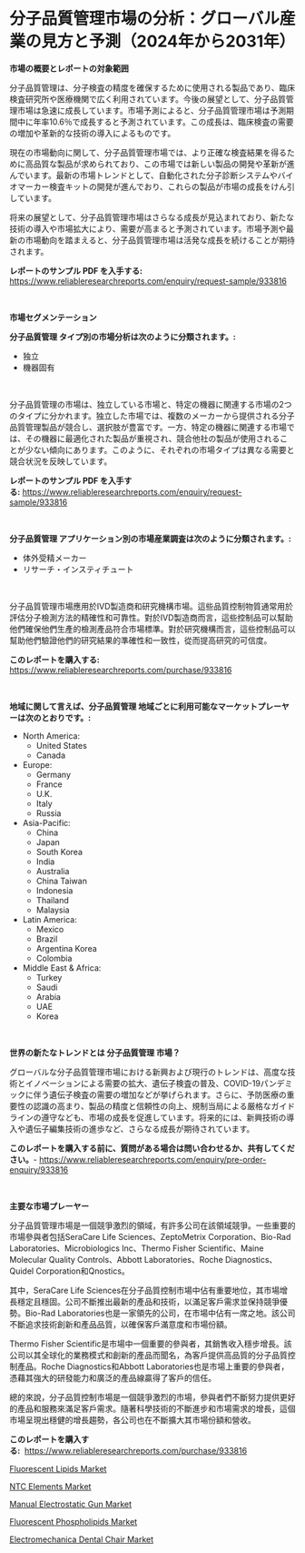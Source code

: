 <p><h1>分子品質管理市場の分析：グローバル産業の見方と予測（2024年から2031年）</h1></p><p><strong>市場の概要とレポートの対象範囲</strong></p>
<p><p>分子品質管理は、分子検査の精度を確保するために使用される製品であり、臨床検査研究所や医療機関で広く利用されています。今後の展望として、分子品質管理市場は急速に成長しています。市場予測によると、分子品質管理市場は予測期間中に年率10.6％で成長すると予測されています。この成長は、臨床検査の需要の増加や革新的な技術の導入によるものです。</p><p>現在の市場動向に関して、分子品質管理市場では、より正確な検査結果を得るために高品質な製品が求められており、この市場では新しい製品の開発や革新が進んでいます。最新の市場トレンドとして、自動化された分子診断システムやバイオマーカー検査キットの開発が進んでおり、これらの製品が市場の成長をけん引しています。</p><p>将来の展望として、分子品質管理市場はさらなる成長が見込まれており、新たな技術の導入や市場拡大により、需要が高まると予測されています。市場予測や最新の市場動向を踏まえると、分子品質管理市場は活発な成長を続けることが期待されます。</p></p>
<p><strong>レポートのサンプル PDF を入手する:</strong> <a href="https://www.reliableresearchreports.com/enquiry/request-sample/933816">https://www.reliableresearchreports.com/enquiry/request-sample/933816</a></p>
<p>&nbsp;</p>
<p><strong>市場セグメンテーション</strong></p>
<p><strong>分子品質管理 タイプ別の市場分析は次のように分類されます。:</strong></p>
<p><ul><li>独立</li><li>機器固有</li></ul></p>
<p>&nbsp;</p>
<p><p>分子品質管理の市場は、独立している市場と、特定の機器に関連する市場の2つのタイプに分かれます。独立した市場では、複数のメーカーから提供される分子品質管理製品が競合し、選択肢が豊富です。一方、特定の機器に関連する市場では、その機器に最適化された製品が重視され、競合他社の製品が使用されることが少ない傾向にあります。このように、それぞれの市場タイプは異なる需要と競合状況を反映しています。</p></p>
<p><strong>レポートのサンプル PDF を入手する:</strong>&nbsp;<a href="https://www.reliableresearchreports.com/enquiry/request-sample/933816">https://www.reliableresearchreports.com/enquiry/request-sample/933816</a></p>
<p>&nbsp;</p>
<p><strong> 分子品質管理 アプリケーション別の市場産業調査は次のように分類されます。:</strong></p>
<p><ul><li>体外受精メーカー</li><li>リサーチ・インスティチュート</li></ul></p>
<p>&nbsp;</p>
<p><p>分子品質管理市場應用於IVD製造商和研究機構市場。這些品質控制物質通常用於評估分子檢測方法的精確性和可靠性。對於IVD製造商而言，這些控制品可以幫助他們確保他們生產的檢測產品符合市場標準。對於研究機構而言，這些控制品可以幫助他們驗證他們的研究結果的準確性和一致性，從而提高研究的可信度。</p></p>
<p><strong>このレポートを購入する:</strong>&nbsp; <a href="https://www.reliableresearchreports.com/purchase/933816">https://www.reliableresearchreports.com/purchase/933816</a></p>
<p>&nbsp;</p>
<p><strong>地域に関して言えば、分子品質管理 地域ごとに利用可能なマーケットプレーヤーは次のとおりです。:</strong></p>
<p><ul>
    <li>
        North America:
        <ul>
            <li>United States</li>
            <li>Canada</li>
        </ul>
    </li>
    <li>
        Europe:
        <ul>
            <li>Germany</li>
            <li>France</li>
            <li>U.K.</li>
            <li>Italy</li>
            <li>Russia</li>
        </ul>
    </li>
    <li>
        Asia-Pacific:
        <ul>
            <li>China</li>
            <li>Japan</li>
            <li>South Korea</li>
            <li>India</li>
            <li>Australia</li>
            <li>China Taiwan</li>
            <li>Indonesia</li>
            <li>Thailand</li>
            <li>Malaysia</li>
        </ul>
    </li>
    <li>
        Latin America:
        <ul>
            <li>Mexico</li>
            <li>Brazil</li>
            <li>Argentina Korea</li>
            <li>Colombia</li>
        </ul>
    </li>
    <li>
        Middle East & Africa:
        <ul>
            <li>Turkey</li>
            <li>Saudi</li>
            <li>Arabia</li>
            <li>UAE</li>
            <li>Korea</li>
        </ul>
    </li>
    </ul></p>
<p>&nbsp;</p>
<p><strong>世界の新たなトレンドとは 分子品質管理 市場？</strong></p>
<p><p>グローバルな分子品質管理市場における新興および現行のトレンドは、高度な技術とイノベーションによる需要の拡大、遺伝子検査の普及、COVID-19パンデミックに伴う遺伝子検査の需要の増加などが挙げられます。さらに、予防医療の重要性の認識の高まり、製品の精度と信頼性の向上、規制当局による厳格なガイドラインの遵守なども、市場の成長を促進しています。将来的には、新興技術の導入や遺伝子編集技術の進歩など、さらなる成長が期待されています。</p></p>
<p><strong>このレポートを購入する前に、質問がある場合は問い合わせるか、共有してください。</strong>- <a href="https://www.reliableresearchreports.com/enquiry/pre-order-enquiry/933816">https://www.reliableresearchreports.com/enquiry/pre-order-enquiry/933816</a></p>
<p>&nbsp;</p>
<p><strong>主要な市場プレーヤー</strong></p>
<p><p>分子品質管理市場是一個競爭激烈的領域，有許多公司在該領域競爭。一些重要的市場參與者包括SeraCare Life Sciences、ZeptoMetrix Corporation、Bio-Rad Laboratories、Microbiologics Inc、Thermo Fisher Scientific、Maine Molecular Quality Controls、Abbott Laboratories、Roche Diagnostics、Quidel Corporation和Qnostics。</p><p>其中，SeraCare Life Sciences在分子品質控制市場中佔有重要地位，其市場增長穩定且穩固。公司不斷推出最新的產品和技術，以滿足客戶需求並保持競爭優勢。Bio-Rad Laboratories也是一家領先的公司，在市場中佔有一席之地。該公司不斷追求技術創新和產品品質，以確保客戶滿意度和市場份額。</p><p>Thermo Fisher Scientific是市場中一個重要的參與者，其銷售收入穩步增長。該公司以其全球化的業務模式和創新的產品而聞名，為客戶提供高品質的分子品質控制產品。Roche Diagnostics和Abbott Laboratories也是市場上重要的參與者，憑藉其強大的研發能力和廣泛的產品線贏得了客戶的信任。</p><p>總的來說，分子品質控制市場是一個競爭激烈的市場，參與者們不斷努力提供更好的產品和服務來滿足客戶需求。隨著科學技術的不斷進步和市場需求的增長，這個市場呈現出穩健的增長趨勢，各公司也在不斷擴大其市場份額和營收。</p></p>
<p><strong>このレポートを購入する:</strong>&nbsp;&nbsp;<a href="https://www.reliableresearchreports.com/purchase/933816">https://www.reliableresearchreports.com/purchase/933816</a></p>
<p><p><a href="https://view.publitas.com/reportprime-1/global-fluorescent-lipids-market-size-and-market-trends-insights-and-projections-from-2024-to-2031/">Fluorescent Lipids Market</a></p><p><a href="https://github.com/markusgodoy/Market-Research-Report-List-2/blob/main/ntc-elements-market.md">NTC Elements Market</a></p><p><a href="https://military-diascia-e68.notion.site/Manual-Electrostatic-Gun-Market-Size-Growing-and-Forecasted-for-period-from-2024-2031-and-provides-53b2d5ce9af9499eafc2aa8e1bfa5e84">Manual Electrostatic Gun Market</a></p><p><a href="https://view.publitas.com/reportprime-1/fluorescent-phospholipids-market-size-furnishes-valuable-information-encompassing-market-share-market-trends-and-projections-spanning-from-2024-to-2031/">Fluorescent Phospholipids Market</a></p><p><a href="https://iodized-pantydraco-05c.notion.site/Electromechanica-Dental-Chair-Market-Size-2024-2031-Global-Industrial-Analysis-Key-Geographical-R-89c9739d75ae49aab6276b06f9cdbdd0">Electromechanica Dental Chair Market</a></p></p>